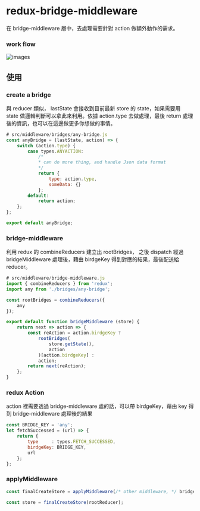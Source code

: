 # redux-bridge-middleware
在 bridge-middleware 層中，去處理需要針對 action 做額外動作的需求。
### work flow
![images](https://raw.githubusercontent.com/duncan60/redux-bridge-middleware/master/redux-bridge-middleware-flow.png)

## 使用
### create a bridge
與 reducer 類似， lastState 會接收到目前最新 store 的 state，如果需要用 state 做邏輯判斷可以拿此來利用。依據 action.type 去做處理，最後 return 處理後的資訊，也可以在這邊做更多你想做的事情。
``` js
# src/middleware/bridges/any-bridge.js
const anyBridge = (lastState, action) => {
    switch (action.type) {
        case types.ANYACTION:
            /*
            * can do more thing, and handle Json data format
            */
            return {
                type: action.type,
                someData: {}
            };
        default:
            return action;
    };
};

export default anyBridge;
```
### bridge-middleware
利用  redux 的 combineReducers 建立出 rootBridges， 之後 dispatch 經過 bridgeMiddleware 處理後，藉由 birdgeKey 得到對應的結果，最後配送給 reducer。
``` js
# src/middleware/bridge-middleware.js
import { combineReducers } from 'redux';
import any from './bridges/any-bridge';

const rootBridges = combineReducers({
    any
});

export default function bridgeMiddleware (store) {
    return next => action => {
        const reAction = action.birdgeKey ?
            rootBridges(
                store.getState(),
                action
            )[action.birdgeKey] :
            action;
        return next(reAction);
    };
}
```
### redux Action
action 裡需要透過 bridge-middleware 處的話，可以帶 birdgeKey，藉由 key 得到 bridge-middleware 處理後的結果
``` js
const BRIDGE_KEY = 'any';
let fetchSuccessed = (url) => {
    return {
        type     : types.FETCH_SUCCESSED,
        birdgeKey: BRIDGE_KEY,
        url
    };
};
```
### applyMiddleware
``` js
const finalCreateStore = applyMiddleware(/* other middleware, */ bridgeMiddleware)(createStore);

const store = finalCreateStore(rootReducer);
```

